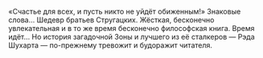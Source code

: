 <!--2016-11-28 21:46:00-->
«Счастье для всех, и пусть никто не уйдёт обиженным!» Знаковые слова…
Шедевр братьев Стругацких.
Жёсткая, бесконечно увлекательная и в то же время бесконечно философская книга.
Время идёт…
Но история загадочной Зоны и лучшего из её сталкеров — Рэда Шухарта — по-прежнему тревожит и будоражит читателя.